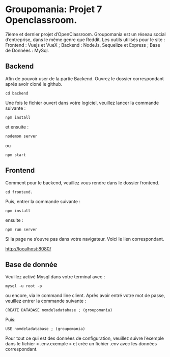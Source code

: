 # Groupomania: Projet 7 Openclassroom.

7ième et dernier projet d’OpenClassroom. Groupomania est un réseau social d’entreprise, dans le même genre que Reddit. Les outils utilisés pour le site :
Frontend : Vuejs et VueX ;
Backend : NodeJs, Sequelize et Express ;
Base de Données : MySql.

## Backend

Afin de pouvoir user de la partie Backend. Ouvrez le dossier correspondant après avoir cloné le github. 

```
cd backend
```

Une fois le fichier ouvert dans votre logiciel, veuillez lancer la commande suivante :

```
npm install
```

et ensuite :

```
nodemon server 
```

ou

```
npm start
```

## Frontend

Comment pour le backend, veuillez vous rendre dans le dossier frontend.

```
cd frontend.
```

Puis, entrer la commande suivante : 

```
npm install
```

ensuite :  

```
npm run server
```

Si la page ne s’ouvre pas dans votre navigateur. Voici le lien correspondant.

[http://localhost:8080/](http://localhost:8080/)

## Base de donnée

Veuillez activé Mysql dans votre terminal avec : 

```
mysql -u root -p
```

ou encore, via le command line client. Après avoir entré votre mot de passe, veuillez entrer la commande suivante : 

```
CREATE DATABASE nomdeladatabase ; (groupomania)
```

Puis:

```
USE nomdeladatabase ; (groupomania) 
```

Pour tout ce qui est des données de configuration, veuillez suivre l’exemple dans le fichier « .env.exemple » et crée un fichier .env avec les données correspondant.
